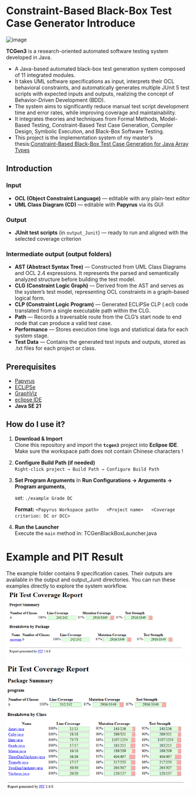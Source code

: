 # Constraint-Based Black-Box Test Case Generator Introduce
<img width="561" height="201" alt="image" src="https://github.com/user-attachments/assets/95e84b29-3610-4fef-984d-c0f0205dedd3" />

**TCGen3** is a research-oriented automated software testing system developed in Java.  
- A Java-based automated black-box test generation system composed of 11 integrated modules.
- It takes UML software specifications as input, interprets their OCL behavioral constraints, and automatically generates multiple JUnit 5 test scripts with expected inputs and outputs, realizing the concept of Behavior-Driven Development (BDD).
- The system aims to significantly reduce manual test script development time and error rates, while improving coverage and maintainability.
- It integrates theories and techniques from Formal Methods, Model-Based Testing, Constraint-Based Test Case Generation, Compiler Design, Symbolic Execution, and Black-Box Software Testing.
- This project is the implementation system of my master’s thesis:[Constraint-Based Black-Box Test Case Generation for Java Array Types](https://github.com/SamHseih/ocl-testcase-generator/edit/main/README.md)

## Introduction
### Input
- **OCL (Object Constraint Language)** — editable with any plain-text editor  
- **UML Class Diagram (CD)** — editable with **Papyrus** via its GUI
### Output
- **JUnit test scripts** (in `output_Junit`) — ready to run and aligned with the selected coverage criterion

### Intermediate output (output folders)
- **AST (Abstract Syntax Tree)** — Constructed from UML Class Diagrams and OCL 2.4 expressions. It represents the parsed and semantically analyzed structure before building the test model.
- **CLG (Constraint Logic Graph)** — Derived from the AST and serves as the system’s test model, representing OCL constraints in a graph-based logical form.
- **CLP (Constraint Logic Program)** — Generated ECLiPSe CLP (.ecl) code translated from a single executable path within the CLG.
- **Path** — Records a traversable route from the CLG’s start node to end node that can produce a valid test case.
- **Performance** — Stores execution time logs and statistical data for each system stage.
- **Test Data** — Contains the generated test inputs and outputs, stored as .txt files for each project or class.

## Prerequisites
- [Papyrus](https://eclipse.dev/papyrus/) 
- [ECLiPSe](https://eclipseclp.org/)
- [GraphViz](https://graphviz.org/)
- [eclipse IDE](https://www.eclipse.org/)
- **Java SE 21**
## How do I use it?
1. **Download & Import**  
   Clone this repository and import the **`tcgen3`** project into **Eclipse IDE**.
   Make sure the workspace path does not contain Chinese characters !

3. **Configure Build Path (if needed)**  
   `Right-click project → Build Path → Configure Build Path`

4. **Set Program Arguments**
   In **Run Configurations → Arguments → Program arguments**,

   set: `./example Grade DC`

   **Format:**  `<Papyrus Workspace path>   <Project name>   <Coverage criterion: DC or DCC>`

5. **Run the Launcher**  
Execute the `main` method in:
TCGenBlackBoxLauncher.java

# Example and PIT Result
The example folder contains 9 specification cases.
Their outputs are available in the output and output_Junit directories.
You can run these examples directly to explore the system workflow.
![Screenshot](output/PIT%20Result/Screenshot.png)
![Screenshot2](output/PIT%20Result/Screenshot_2.png)
